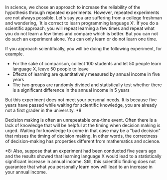 
In science, we chose an approach to increase the reliability of the hypothesis through repeated experiments. However, repeated experiments are not always possible. Let's say you are suffering from a college freshman and wondering, 'It is correct to learn programming language X'. If you do a scientific approach, you will repeat learning a few times and repeat what you do not learn a few times and compare which is better. But you can not do such an experiment alone. You can only learn or do not learn one time.

If you approach scientifically, you will be doing the following experiment, for example.

- For the sake of comparison, collect 100 students and let 50 people learn language X, leave 50 people to leave
- Effects of learning are quantitatively measured by annual income in five years
- The two groups are randomly divided and statistically test whether there is a significant difference in the annual income in 5 years

But this experiment does not meet your personal needs. It is because five years have passed while waiting for scientific knowledge, you are already not a first grader in the university. *8

Decision making is often an unrepeatable one-time event. Often there is a lack of knowledge that will be helpful at the timing when decision making is urged. Waiting for knowledge to come in that case may be a "bad decision" that misses the timing of decision making. In other words, the correctness of decision-making has properties different from mathematics and science.

*8: Also, suppose that an experiment had been conducted five years ago and the results showed that learning language X would lead to a statistically significant increase in annual income. Still, this scientific finding does not guarantee that what you personally learn now will lead to an increase in your annual income.